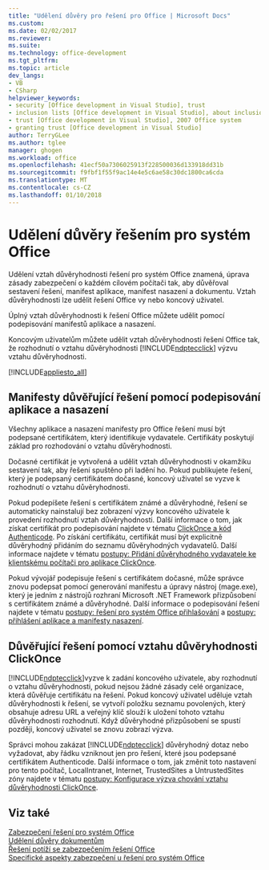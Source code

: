```yaml
---
title: "Udělení důvěry pro řešení pro Office | Microsoft Docs"
ms.custom: 
ms.date: 02/02/2017
ms.reviewer: 
ms.suite: 
ms.technology: office-development
ms.tgt_pltfrm: 
ms.topic: article
dev_langs:
- VB
- CSharp
helpviewer_keywords:
- security [Office development in Visual Studio], trust
- inclusion lists [Office development in Visual Studio], about inclusion lists
- trust [Office development in Visual Studio], 2007 Office system
- granting trust [Office development in Visual Studio]
author: TerryGLee
ms.author: tglee
manager: ghogen
ms.workload: office
ms.openlocfilehash: 41ecf50a7306025913f228500036d133918dd31b
ms.sourcegitcommit: f9fbf1f55f9ac14e4e5c6ae58c30dc1800ca6cda
ms.translationtype: MT
ms.contentlocale: cs-CZ
ms.lasthandoff: 01/10/2018
---
```

# <a name="granting-trust-to-office-solutions"></a>Udělení důvěry řešením pro systém Office
  Udělení vztah důvěryhodnosti řešení pro systém Office znamená, úprava zásady zabezpečení o každém cílovém počítači tak, aby důvěřoval sestavení řešení, manifest aplikace, manifest nasazení a dokumentu. Vztah důvěryhodnosti lze udělit řešení Office vy nebo koncový uživatel.  
  
 Úplný vztah důvěryhodnosti k řešení Office můžete udělit pomocí podepisování manifestů aplikace a nasazení.  
  
 Koncovým uživatelům můžete udělit vztah důvěryhodnosti řešení Office tak, že rozhodnutí o vztahu důvěryhodnosti [!INCLUDE[ndptecclick](../vsto/includes/ndptecclick-md.md)] výzvu vztahu důvěryhodnosti.  
  
 [!INCLUDE[appliesto_all](../vsto/includes/appliesto-all-md.md)]  
  
##  <a name="Signing"></a>Manifesty důvěřující řešení pomocí podepisování aplikace a nasazení  
 Všechny aplikace a nasazení manifesty pro Office řešení musí být podepsané certifikátem, který identifikuje vydavatele. Certifikáty poskytují základ pro rozhodování o vztahu důvěryhodnosti.  
  
 Dočasné certifikát je vytvořená a udělit vztah důvěryhodnosti v okamžiku sestavení tak, aby řešení spuštěno při ladění ho. Pokud publikujete řešení, který je podepsaný certifikátem dočasné, koncový uživatel se vyzve k rozhodnutí o vztahu důvěryhodnosti.  
  
 Pokud podepíšete řešení s certifikátem známé a důvěryhodné, řešení se automaticky nainstalují bez zobrazení výzvy koncového uživatele k provedení rozhodnutí vztah důvěryhodnosti. Další informace o tom, jak získat certifikát pro podepisování najdete v tématu [ClickOnce a kód Authenticode](/visualstudio/deployment/clickonce-and-authenticode). Po získání certifikátu, certifikát musí být explicitně důvěryhodný přidáním do seznamu důvěryhodných vydavatelů. Další informace najdete v tématu [postupy: Přidání důvěryhodného vydavatele ke klientskému počítači pro aplikace ClickOnce](/visualstudio/deployment/how-to-add-a-trusted-publisher-to-a-client-computer-for-clickonce-applications).  
  
 Pokud vývojář podepisuje řešení s certifikátem dočasné, může správce znovu podepsat pomocí generování manifestu a úpravy nástroj (mage.exe), který je jedním z nástrojů rozhraní Microsoft .NET Framework přizpůsobení s certifikátem známé a důvěryhodné. Další informace o podepisování řešení najdete v tématu [postupy: řešení pro systém Office přihlašování](../vsto/how-to-sign-office-solutions.md) a [postupy: přihlášení aplikace a manifesty nasazení](/visualstudio/ide/how-to-sign-application-and-deployment-manifests).  
  
##  <a name="TrustPrompt"></a>Důvěřující řešení pomocí vztahu důvěryhodnosti ClickOnce  
 [!INCLUDE[ndptecclick](../vsto/includes/ndptecclick-md.md)]vyzve k zadání koncového uživatele, aby rozhodnutí o vztahu důvěryhodnosti, pokud nejsou žádné zásady celé organizace, která důvěřuje certifikátu na řešení. Pokud koncový uživatel uděluje vztah důvěryhodnosti k řešení, se vytvoří položku seznamu povolených, který obsahuje adresu URL a veřejný klíč slouží k uložení tohoto vztahu důvěryhodnosti rozhodnutí. Když důvěryhodné přizpůsobení se spustí později, koncový uživatel se znovu zobrazí výzva.  
  
 Správci mohou zakázat [!INCLUDE[ndptecclick](../vsto/includes/ndptecclick-md.md)] důvěryhodný dotaz nebo vyžadovat, aby řádku vzniknout jen pro řešení, které jsou podepsané certifikátem Authenticode. Další informace o tom, jak změnit toto nastavení pro tento počítač, LocalIntranet, Internet, TrustedSites a UntrustedSites zóny najdete v tématu [postupy: Konfigurace výzva chování vztahu důvěryhodnosti ClickOnce](/visualstudio/deployment/how-to-configure-the-clickonce-trust-prompt-behavior).  
  
## <a name="see-also"></a>Viz také  
 [Zabezpečení řešení pro systém Office](../vsto/securing-office-solutions.md)   
 [Udělení důvěry dokumentům](../vsto/granting-trust-to-documents.md)   
 [Řešení potíží se zabezpečením řešení Office](../vsto/troubleshooting-office-solution-security.md)   
 [Specifické aspekty zabezpečení u řešení pro systém Office](../vsto/specific-security-considerations-for-office-solutions.md)  
  
  